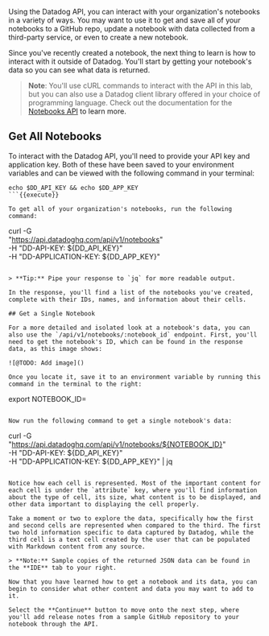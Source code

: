 Using the Datadog API, you can interact with your organization's notebooks in a variety of ways. You may want to use it to get and save all of your notebooks to a GitHub repo, update a notebook with data collected from a third-party service, or even to create a new notebook. 

Since you've recently created a notebook, the next thing to learn is how to interact with it outside of Datadog. You'll start by getting your notebook's data so you can see what data is returned.

> **Note**: You'll use cURL commands to interact with the API in this lab, but you can also use a Datadog client library offered in your choice of programming language. Check out the documentation for the <a href="https://docs.datadoghq.com/api/latest/notebooks" target="_datadog">Notebooks API<a> to learn more.

## Get All Notebooks

To interact with the Datadog API, you'll need to provide your API key and application key. Both of these have been saved to your environment variables and can be viewed with the following command in your terminal:

```
echo $DD_API_KEY && echo $DD_APP_KEY
```{{execute}}

To get all of your organization's notebooks, run the following command:

```
curl -G \
  "https://api.datadoghq.com/api/v1/notebooks" \
  -H "DD-API-KEY: ${DD_API_KEY}" \
  -H "DD-APPLICATION-KEY: ${DD_APP_KEY}"
```{{execute}}

> **Tip:** Pipe your response to `jq` for more readable output.

In the response, you'll find a list of the notebooks you've created, complete with their IDs, names, and information about their cells. 

## Get a Single Notebook

For a more detailed and isolated look at a notebook's data, you can also use the `/api/v1/notebooks/:notebook_id` endpoint. First, you'll need to get the notebook's ID, which can be found in the response data, as this image shows:

![@TODO: Add image]()

Once you locate it, save it to an environment variable by running this command in the terminal to the right:

```
export NOTEBOOK_ID=<paste ID here>
```

Now run the following command to get a single notebook's data:

```
curl -G \
  "https://api.datadoghq.com/api/v1/notebooks/${NOTEBOOK_ID}" \
  -H "DD-API-KEY: ${DD_API_KEY}" \
  -H "DD-APPLICATION-KEY: ${DD_APP_KEY}" | jq
```{{execute}}

Notice how each cell is represented. Most of the important content for each cell is under the `attribute` key, where you'll find information about the type of cell, its size, what content is to be displayed, and other data important to displaying the cell properly.

Take a moment or two to explore the data, specifically how the first and second cells are represented when compared to the third. The first two hold information specific to data captured by Datadog, while the third cell is a text cell created by the user that can be populated with Markdown content from any source.

> **Note:** Sample copies of the returned JSON data can be found in the **IDE** tab to your right.

Now that you have learned how to get a notebook and its data, you can begin to consider what other content and data you may want to add to it. 

Select the **Continue** button to move onto the next step, where you'll add release notes from a sample GitHub repository to your notebook through the API.
